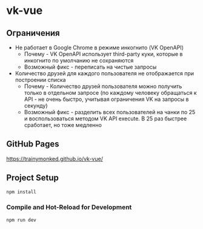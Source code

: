 # vk-vue

## Ограничения

-   Не работает в Google Chrome в режиме инкогнито (VK OpenAPI)
    -   Почему - VK OpenAPI использует third-party куки, которые в инкогнито по умолчанию не сохраняются
    -   Возможный фикс - переписать на чистые запросы
-   Количество друзей для каждого пользователя не отображается при построении списка
    -   Почему - Количество друзей пользователя можно получить только в отдельном запросе (по каждому человеку обращаться к API - не очень быстро, учитывая ограничения VK на запросы в секунду)
    -   Возможный фикс - разделить всех пользователей на чанки по 25 и воспользоваться методом VK API execute. В 25 раз быстрее сработает, но тоже медленно

## GitHub Pages

https://trainymonked.github.io/vk-vue/

## Project Setup

```sh
npm install
```

### Compile and Hot-Reload for Development

```sh
npm run dev
```
